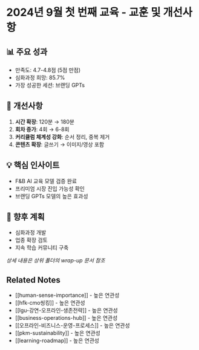 # 2024년 9월 첫 번째 교육 - 교훈 및 개선사항

## 📊 주요 성과
- 만족도: 4.7-4.8점 (5점 만점)
- 심화과정 희망: 85.7%
- 가장 성공한 세션: 브랜딩 GPTs

## 🔧 개선사항
1. **시간 확장**: 120분 → 180분
2. **회차 증가**: 4회 → 6-8회
3. **커리큘럼 체계성 강화**: 순서 정리, 중복 제거
4. **콘텐츠 확장**: 글쓰기 → 이미지/영상 포함

## 💡 핵심 인사이트
- F&B AI 교육 모델 검증 완료
- 프리미엄 시장 진입 가능성 확인
- 브랜딩 GPTs 모델의 높은 효과성

## 🚀 향후 계획
- 심화과정 개발
- 업종 확장 검토
- 지속 학습 커뮤니티 구축

*상세 내용은 상위 폴더의 wrap-up 문서 참조*

## Related Notes
- [[human-sense-importance]] - 높은 연관성
- [[hfk-cmo씽킹]] - 높은 연관성
- [[lgu-강연-오프라인-생존전략]] - 높은 연관성
- [[business-operations-hub]] - 높은 연관성
- [[오프라인-비즈니스-운영-프로세스]] - 높은 연관성
- [[pkm-sustainability]] - 높은 연관성
- [[learning-roadmap]] - 높은 연관성
